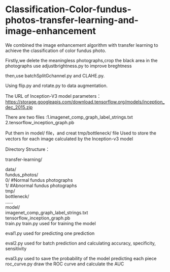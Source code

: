 # Classification-Color-fundus-photos-transfer-learning-and-image-enhancement
We combined the image enhancement algorithm with transfer learning to achieve the classification of color fundus photo.


Firstly,we delete the meaningless photographs,crop the black area in the photographs use adjustbrightness.py to improve breghtness

then,use batchSplitGchannel.py and CLAHE.py.

Using flip.py and rotate.py to data augmentation.

The URL of Inception-V3 model parameters：https://storage.googleapis.com/download.tensorflow.org/models/inception_dec_2015.zip

There are two files :1.imagenet_comp_graph_label_strings.txt 2.tensorflow_inception_graph.pb

Put them in model/ file，and creat tmp/bottleneck/ file Used to store the vectors for each image calculated by the Inception-v3 model

Directory Structure：

transfer-learning/

data/  
    fundus_photos/       
        0/   #Normal fundus photographs           
        1/   #Abnormal fundus photographs            
    tmp/      
        bottleneck/          
            ......              
model/   
    imagenet_comp_graph_label_strings.txt     
    tensorflow_inception_graph.pb     
train.py
train.py used for training the model

eval1.py used for predicting one prediction

eval2.py used for batch prediction and calculating accuracy, specificity, sensitivity

eval3.py used to save the probability of the model predicting each piece
roc_curve.py draw the ROC curve and calculate the AUC



